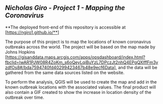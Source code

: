## ***Nicholas Giro - Project 1 - Mapping the Coronavirus***

**The deployed front-end of this repository is accessible at [https://ngiro1.github.io/**]

The purpose of this project is to map the locations of known coronavirus outbreaks across the world. The project will be based on the map made by Johns Hopkins [https://gisanddata.maps.arcgis.com/apps/opsdashboard/index.html?fbclid=IwAR1PJW08R4ZoKm_s6oQeyLqiBuYzL7DPczJt2nhQ4EPgQXlffFm3yzdfOs8#/bda7594740fd40299423467b48e9ecf6Data], and the data will be gathered from the same data sources listed on the website.

To perform the analysis, QGIS will be used to create the map and add in the known outbreak locations with the associated values. The final product will also contain a GIF created to show the increase in location density of the outbreak over time.
